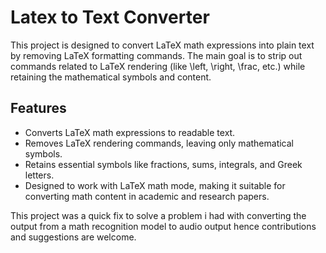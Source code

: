 # Latex to Text Converter
This project is designed to convert LaTeX math expressions into plain text by removing LaTeX formatting commands. The main goal is to strip out commands related to LaTeX rendering (like \left, \right, \frac, etc.) while retaining the mathematical symbols and content.

## Features

- Converts LaTeX math expressions to readable text.
- Removes LaTeX rendering commands, leaving only mathematical symbols.
- Retains essential symbols like fractions, sums, integrals, and Greek letters.
- Designed to work with LaTeX math mode, making it suitable for converting math content in academic and research papers.


This project was a quick fix to solve a problem i had with converting the output from a math recognition model to audio output hence contributions and suggestions are welcome.

